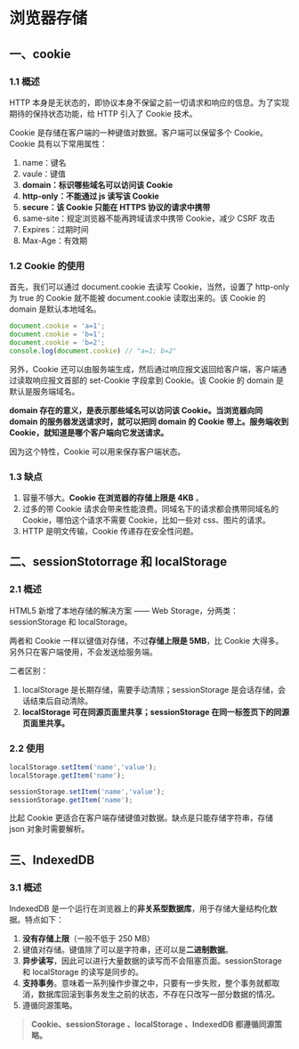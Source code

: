 # 浏览器存储

## 一、cookie

### 1.1 概述

HTTP 本身是无状态的，即协议本身不保留之前一切请求和响应的信息。为了实现期待的保持状态功能，给 HTTP 引入了 Cookie 技术。

Cookie 是存储在客户端的一种键值对数据。客户端可以保留多个 Cookie。Cookie 具有以下常用属性：

1. name：键名
2. vaule：键值
3. **domain：标识哪些域名可以访问该 Cookie**
4. **http-only：不能通过 js 读写该 Cookie**
5. **secure：该 Cookie 只能在 HTTPS 协议的请求中携带**
6. same-site：规定浏览器不能再跨域请求中携带 Cookie，减少 CSRF 攻击
7. Expires：过期时间
8. Max-Age：有效期




### 1.2 Cookie 的使用

首先，我们可以通过 document.cookie 去读写 Cookie，当然，设置了 http-only 为 true 的 Cookie 就不能被 document.cookie 读取出来的。该 Cookie 的 domain 是默认本地域名。

```js
document.cookie = 'a=1';
document.cookie = 'b=1';
document.cookie = 'b=2';
console.log(document.cookie) // "a=1; b=2"
```

另外，Cookie 还可以由服务端生成，然后通过响应报文返回给客户端，客户端通过读取响应报文首部的 set-Cookie 字段拿到 Cookie。该 Cookie 的 domain 是默认是服务端域名。

**domain 存在的意义，是表示那些域名可以访问该 Cookie。当浏览器向同 domain 的服务器发送请求时，就可以把同 domain 的 Cookie 带上。服务端收到 Cookie，就知道是哪个客户端向它发送请求。**

因为这个特性，Cookie 可以用来保存客户端状态。

### 1.3 缺点

1. 容量不够大。**Cookie 在浏览器的存储上限是 4KB** 。
2. 过多的带 Cookie 请求会带来性能浪费。同域名下的请求都会携带同域名的 Cookie，哪怕这个请求不需要 Cookie，比如一些对 css、图片的请求。
3. HTTP 是明文传输，Cookie 传递存在安全性问题。

## 二、sessionStotorrage 和 localStorage

### 2.1 概述

HTML5 新增了本地存储的解决方案 —— Web Storage，分两类：sessionStorage 和 localStorage。

两者和 Cookie 一样以键值对存储，不过**存储上限是 5MB**，比 Cookie 大得多。另外只在客户端使用，不会发送给服务端。

二者区别：

1. localStorage 是长期存储，需要手动清除；sessionStorage  是会话存储，会话结束后自动清除。
2. **localStorage 可在同源页面里共享；sessionStorage  在同一标签页下的同源页面里共享。**

### 2.2 使用

```js
localStorage.setItem('name','value');
localStorage.getItem('name');

sessionStorage.setItem('name','value');
sessionStorage.getItem('name');
```

比起 Cookie 更适合在客户端存储键值对数据。缺点是只能存储字符串，存储 json 对象时需要解析。

## 三、IndexedDB

### 3.1 概述

IndexedDB 是一个运行在浏览器上的**非关系型数据库**，用于存储大量结构化数据。特点如下：

1. **没有存储上限**（一般不低于 250 MB）
2. 键值对存储。键值除了可以是字符串，还可以是**二进制数据**。
3. **异步读写**，因此可以进行大量数据的读写而不会阻塞页面。sessionStorage 和 localStorage 的读写是同步的。
4. **支持事务**。意味着一系列操作步骤之中，只要有一步失败，整个事务就都取消，数据库回滚到事务发生之前的状态，不存在只改写一部分数据的情况。
5. 遵循同源策略。


> **Cookie、sessionStorage 、localStorage 、IndexedDB 都遵循同源策略。**

